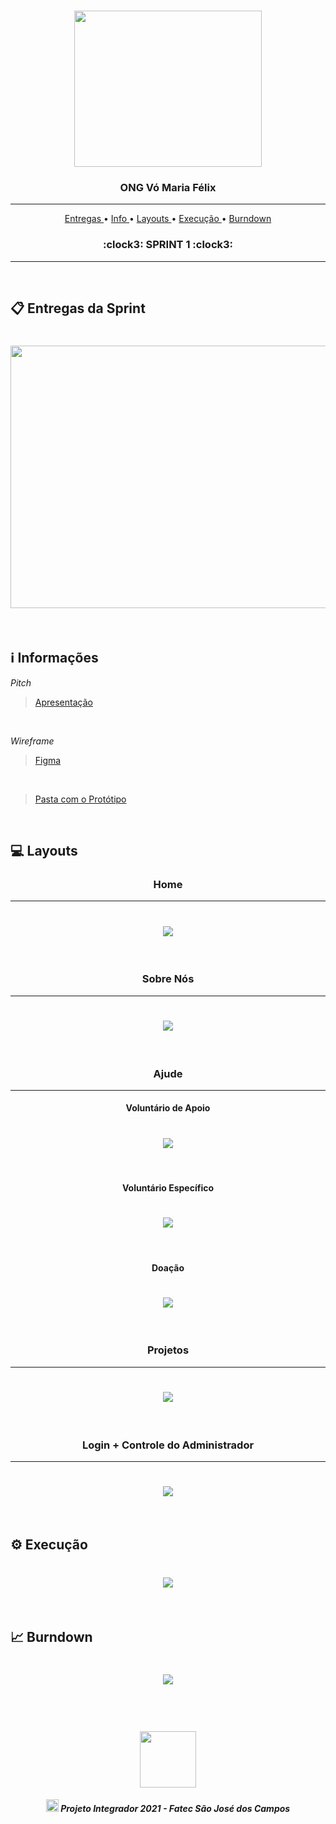 <br>

<p align="center">
      <img src="/Imagens Gerais/Logo.jpg" width="300" height="250">
      <h3 align="center"> ONG Vó Maria Félix </h3>
<p align="center">

<hr>

<p align="center">
  <a href ="#clipboard-entregas-da-sprint"> Entregas </a>  • 
  <a href ="#information_source-informações"> Info </a>  • 
  <a href ="#computer-layouts"> Layouts </a>  • 
  <a href ="#gear-execução"> Execução </a> • 
  <a href ="#chart_with_upwards_trend-burndown"> Burndown </a> 
  <h3 align="center"> :clock3: SPRINT 1 :clock3: </h3>


</p>

<hr>

<br>

## :clipboard: Entregas da Sprint

<h1 align="left"> <img src = "/Imagens Gerais/Imagem card1.png" width="710" height="420" /></h1>

<br>

## :information_source: Informações

*Pitch*
> [Apresentação](https://github.com/DeskwarePI/Grupo_3_Deskware/blob/oficial/SPRINT%201/Documenta%C3%A7%C3%A3o/Apresenta%C3%A7%C3%A3o.pdf)

<br>

*Wireframe*
> [Figma](https://www.figma.com/file/4MFhixEdbm4p40RR8YINfo/ONG-V%C3%B3-Maria-F%C3%A9lix?node-id=0%3A1)

<br>

> [Pasta com o Protótipo](https://github.com/DeskwarePI/Grupo_3_Deskware/tree/oficial/Layouts)

<br>

## :computer: Layouts

<h3 align="center">Home</h3>

<hr>

<h1 align="center"> <img src = "/Layouts/gifhome.gif"/></h1>

<br>

<h3 align="center">Sobre Nós</h3>

<hr>

<h1 align="center"> <img src = "/Layouts/gifsobrenos.gif"/></h1>

<br>

<h3 align="center">Ajude</h3>

<hr>

<h4 align="center">Voluntário de Apoio</h4>

<h1 align="center"> <img src = "/Layouts/gifvolapoio.gif"/></h1>

<br>

<h4 align="center">Voluntário Específico</h4>

<h1 align="center"> <img src = "/Layouts/gifvolespecifico.gif"/></h1>

<br>

<h4 align="center">Doação</h4>

<h1 align="center"> <img src = "/Layouts/gifdoaçao.gif"/></h1>

<br>

<h3 align="center">Projetos</h3>

<hr>

<h1 align="center"> <img src = "/Layouts/gifprojeto.gif"/></h1>

<br>

<h3 align="center">Login + Controle do Administrador</h3>

<hr>

<h1 align="center"> <img src = "/Layouts/giflogin e bd.gif"/></h1>

<br>

## :gear: Execução

<h1 align="center"> <img src = "/SPRINT 1/Programação/gifoficial.gif"/></h1>

<br>

## :chart_with_upwards_trend: Burndown

<h1 align="center"> <img src = "https://github.com/DeskwarePI/Grupo_3_Deskware/blob/oficial/SPRINT%201/Documenta%C3%A7%C3%A3o/Imagem%20burndown.png"/></h1>

<br>

 <h1 align="center"> <img src = "/Imagens Gerais/Fatec.jpg" height="90" /></h1>
 
 <h5 align="center"> <img src = "/Imagens Gerais/faTec.png" width="20" height="20" /> Projeto Integrador 2021 - Fatec São José dos Campos </h5>
